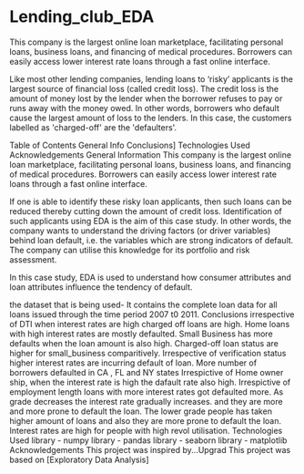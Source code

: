 # Lending_club_EDA
This company is the largest online loan marketplace, facilitating personal loans, business loans, and financing of medical procedures. Borrowers can easily access lower interest rate loans through a fast online interface.

Like most other lending companies, lending loans to ‘risky’ applicants is the largest source of financial loss (called credit loss). The credit loss is the amount of money lost by the lender when the borrower refuses to pay or runs away with the money owed. In other words, borrowers who default cause the largest amount of loss to the lenders. In this case, the customers labelled as 'charged-off' are the 'defaulters'.

Table of Contents
General Info
Conclusions]
Technologies Used
Acknowledgements
General Information
This company is the largest online loan marketplace, facilitating personal loans, business loans, and financing of medical procedures. Borrowers can easily access lower interest rate loans through a fast online interface.

If one is able to identify these risky loan applicants, then such loans can be reduced thereby cutting down the amount of credit loss. Identification of such applicants using EDA is the aim of this case study. In other words, the company wants to understand the driving factors (or driver variables) behind loan default, i.e. the variables which are strong indicators of default. The company can utilise this knowledge for its portfolio and risk assessment.

In this case study, EDA is used to understand how consumer attributes and loan attributes influence the tendency of default.

the dataset that is being used- It contains the complete loan data for all loans issued through the time period 2007 t0 2011.
Conclusions
irrespective of DTI when interest rates are high charged off loans are high.
Home loans with high interest rates are mostly defaulted.
Small Business has more defaults when the loan amount is also high.
Charged-off loan status are higher for small_business comparitively.
Irrespective of verification status higher interest rates are incurring default of loan.
More number of borrowers defaulted in CA , FL and NY states
Irrespictive of Home owner ship, when the interest rate is high the dafault rate also high.
Irrespictive of employment length loans with more interest rates got defaulted more.
As grade decreases the interest rate gradually increases. and they are more and more prone to default the loan.
The lower grade people has taken higher amount of loans and also they are more prone to default the loan.
Interest rates are high for people with high revol utilisation.
Technologies Used
library - numpy
library - pandas
library - seaborn
library - matplotlib
Acknowledgements
This project was inspired by...Upgrad
This project was based on [Exploratory Data Analysis]
